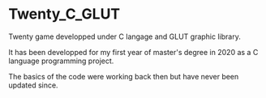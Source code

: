 # Twenty_C_GLUT
Twenty game developped under C langage and GLUT graphic library.

It has been developped for my first year of master's degree in 2020 as a C language programming project.

The basics of the code were working back then but have never been updated since.

